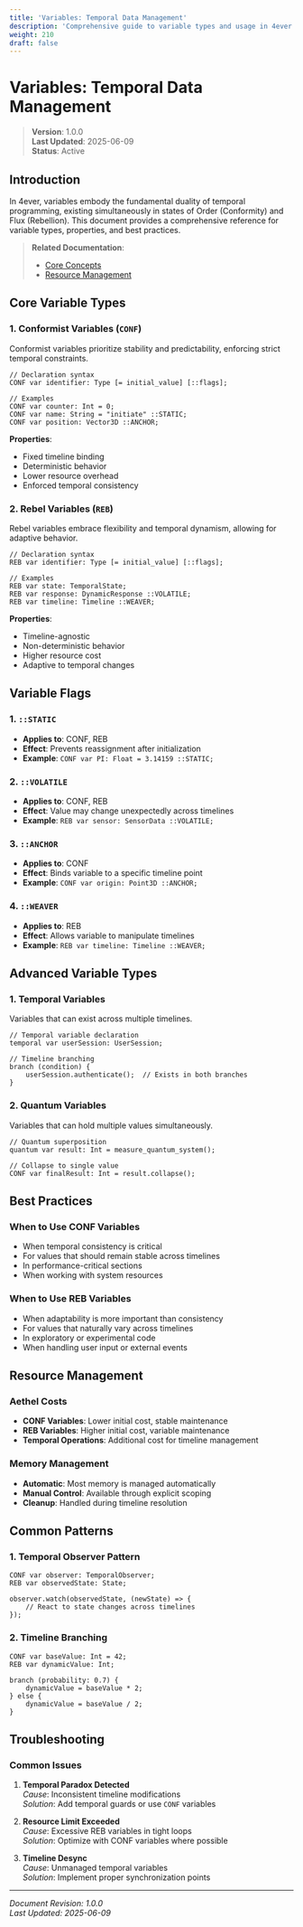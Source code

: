 ```yaml
---
title: 'Variables: Temporal Data Management'
description: 'Comprehensive guide to variable types and usage in 4ever'
weight: 210
draft: false
---
```


# Variables: Temporal Data Management

> **Version**: 1.0.0  
> **Last Updated**: 2025-06-09  
> **Status**: Active

## Introduction

In 4ever, variables embody the fundamental duality of temporal programming, existing simultaneously in states of Order (Conformity) and Flux (Rebellion). This document provides a comprehensive reference for variable types, properties, and best practices.

> **Related Documentation**:  
> - [Core Concepts](../core/Core%20Concepts%20-%20The%20Foundation%20of%20Temporal%20Programming.md)  
> - [Resource Management](../core/Resource%20Management%20-%20The%20Battle%20for%20Temporal%20Control.md)

## Core Variable Types

### 1. Conformist Variables (`CONF`)

Conformist variables prioritize stability and predictability, enforcing strict temporal constraints.

```4ever
// Declaration syntax
CONF var identifier: Type [= initial_value] [::flags];

// Examples
CONF var counter: Int = 0;
CONF var name: String = "initiate" ::STATIC;
CONF var position: Vector3D ::ANCHOR;
```

**Properties**:
- Fixed timeline binding
- Deterministic behavior
- Lower resource overhead
- Enforced temporal consistency

### 2. Rebel Variables (`REB`)

Rebel variables embrace flexibility and temporal dynamism, allowing for adaptive behavior.

```4ever
// Declaration syntax
REB var identifier: Type [= initial_value] [::flags];

// Examples
REB var state: TemporalState;
REB var response: DynamicResponse ::VOLATILE;
REB var timeline: Timeline ::WEAVER;
```

**Properties**:
- Timeline-agnostic
- Non-deterministic behavior
- Higher resource cost
- Adaptive to temporal changes

## Variable Flags

### 1. `::STATIC`
- **Applies to**: CONF, REB
- **Effect**: Prevents reassignment after initialization
- **Example**: `CONF var PI: Float = 3.14159 ::STATIC;`

### 2. `::VOLATILE`
- **Applies to**: CONF, REB
- **Effect**: Value may change unexpectedly across timelines
- **Example**: `REB var sensor: SensorData ::VOLATILE;`

### 3. `::ANCHOR`
- **Applies to**: CONF
- **Effect**: Binds variable to a specific timeline point
- **Example**: `CONF var origin: Point3D ::ANCHOR;`

### 4. `::WEAVER`
- **Applies to**: REB
- **Effect**: Allows variable to manipulate timelines
- **Example**: `REB var timeline: Timeline ::WEAVER;`

## Advanced Variable Types

### 1. Temporal Variables
Variables that can exist across multiple timelines.

```4ever
// Temporal variable declaration
temporal var userSession: UserSession;

// Timeline branching
branch (condition) {
    userSession.authenticate();  // Exists in both branches
}
```

### 2. Quantum Variables
Variables that can hold multiple values simultaneously.

```4ever
// Quantum superposition
quantum var result: Int = measure_quantum_system();

// Collapse to single value
CONF var finalResult: Int = result.collapse();
```

## Best Practices

### When to Use CONF Variables
- When temporal consistency is critical
- For values that should remain stable across timelines
- In performance-critical sections
- When working with system resources

### When to Use REB Variables
- When adaptability is more important than consistency
- For values that naturally vary across timelines
- In exploratory or experimental code
- When handling user input or external events

## Resource Management

### Aethel Costs
- **CONF Variables**: Lower initial cost, stable maintenance
- **REB Variables**: Higher initial cost, variable maintenance
- **Temporal Operations**: Additional cost for timeline management

### Memory Management
- **Automatic**: Most memory is managed automatically
- **Manual Control**: Available through explicit scoping
- **Cleanup**: Handled during timeline resolution

## Common Patterns

### 1. Temporal Observer Pattern
```4ever
CONF var observer: TemporalObserver;
REB var observedState: State;

observer.watch(observedState, (newState) => {
    // React to state changes across timelines
});
```

### 2. Timeline Branching
```4ever
CONF var baseValue: Int = 42;
REB var dynamicValue: Int;

branch (probability: 0.7) {
    dynamicValue = baseValue * 2;
} else {
    dynamicValue = baseValue / 2;
}
```

## Troubleshooting

### Common Issues
1. **Temporal Paradox Detected**  
   *Cause*: Inconsistent timeline modifications  
   *Solution*: Add temporal guards or use `CONF` variables

2. **Resource Limit Exceeded**  
   *Cause*: Excessive REB variables in tight loops  
   *Solution*: Optimize with CONF variables where possible

3. **Timeline Desync**  
   *Cause*: Unmanaged temporal variables  
   *Solution*: Implement proper synchronization points

---
*Document Revision: 1.0.0*  
*Last Updated: 2025-06-09*
